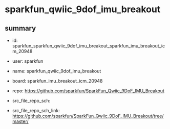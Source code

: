 # sparkfun_qwiic_9dof_imu_breakout
 
## summary 
* id: sparkfun_sparkfun_qwiic_9dof_imu_breakout_sparkfun_imu_breakout_icm_20948
* user: sparkfun
* name: sparkfun_qwiic_9dof_imu_breakout
* board: sparkfun_imu_breakout_icm_20948
* repo: https://github.com/sparkfun/SparkFun_Qwiic_9DoF_IMU_Breakout



* src_file_repo_sch: 
* src_file_repo_sch_link: https://github.com/sparkfun/SparkFun_Qwiic_9DoF_IMU_Breakout/tree/master/




